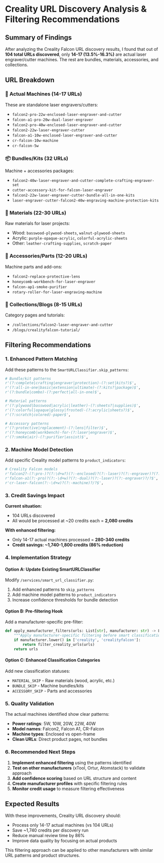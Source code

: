# Creality URL Discovery Analysis & Filtering Recommendations

## Summary of Findings

After analyzing the Creality Falcon URL discovery results, I found that out of **104 total URLs discovered**, only **14-17 (13.5%-16.3%)** are actual laser engraver/cutter machines. The rest are bundles, materials, accessories, and collections.

## URL Breakdown

### 🔧 Actual Machines (14-17 URLs)
These are standalone laser engravers/cutters:
- `falcon2-pro-22w-enclosed-laser-engraver-and-cutter`
- `falcon-a1-pro-20w-dual-laser-engraver`
- `falcon2-pro-40w-enclosed-laser-engraver-and-cutter`
- `falcon2-22w-laser-engraver-cutter`
- `falcon-a1-10w-enclosed-laser-engraver-and-cutter`
- `cr-falcon-10w-machine`
- `cr-falcon-5w`

### 📦 Bundles/Kits (32 URLs)
Machine + accessories packages:
- `falcon2-40w-laser-engraver-and-cutter-complete-crafting-engraver-set`
- `cutter-accessory-kit-for-falcon-laser-engraver`
- `falcon2-22w-laser-engraver-cutter-bundle-all-in-one-kits`
- `laser-engraver-cutter-falcon2-40w-engraving-machine-protection-kits`

### 🧱 Materials (22-30 URLs)
Raw materials for laser projects:
- Wood: `basswood-plywood-sheets`, `walnut-plywood-sheets`
- Acrylic: `purple-opaque-acrylic`, `colorful-acrylic-sheets`
- Other: `leather-crafting-supplies`, `scratch-paper`

### 🔩 Accessories/Parts (12-20 URLs)
Machine parts and add-ons:
- `falcon2-replace-protective-lens`
- `honeycomb-workbench-for-laser-engraver`
- `falcon-ap1-smoke-purifier`
- `rotary-roller-for-laser-engraving-machine`

### 📁 Collections/Blogs (8-15 URLs)
Category pages and tutorials:
- `/collections/falcon2-laser-engraver-and-cutter`
- `/blogs/crealityfalcon-tutorial/`

## Filtering Recommendations

### 1. Enhanced Pattern Matching

Add these patterns to the `SmartURLClassifier.skip_patterns`:

```python
# Bundle/kit patterns
r'(?:complete|crafting|engraver|protection)-(?:set|kits?)$',
r'(?:all-in-one|basic|extension|ultimate)-(?:kits?|package)$',
r'(?:bundle|combo)-(?:perfect|all-in-one)$',

# Material patterns  
r'(?:plywood|basswood|acrylic|leather)-(?:sheets?|supplies)$',
r'(?:colorful|opaque|glossy|frosted)-(?:acrylic|sheets?)$',
r'(?:scratch|colored)-paper$',

# Accessory patterns
r'(?:protective|replacement)-(?:lens|filter)$',
r'(?:honeycomb|workbench)-for-(?:laser|engraver)$',
r'(?:smoke|air)-(?:purifier|assist)$',
```

### 2. Machine Model Detection

Add specific Creality model patterns to `product_indicators`:

```python
# Creality Falcon models
r'falcon2?-(?:pro-)?(?:\d+w?)(?:-enclosed)?(?:-laser)?(?:-engraver)?(?:-and)?(?:-cutter)?/?$',
r'falcon-a1(?:-pro)?(?:-\d+w)?(?:-dual)?(?:-laser)?(?:-engraver)?/?$', 
r'cr-laser-falcon(?:-\d+w)?(?:-machine)?/?$',
```

### 3. Credit Savings Impact

**Current situation:**
- 104 URLs discovered
- All would be processed at ~20 credits each = **2,080 credits**

**With enhanced filtering:**
- Only 14-17 actual machines processed = **280-340 credits**
- **Credit savings: ~1,740-1,800 credits (86% reduction)**

### 4. Implementation Strategy

#### Option A: Update Existing SmartURLClassifier
Modify `/services/smart_url_classifier.py`:

1. Add enhanced patterns to `skip_patterns`
2. Add machine model patterns to `product_indicators`
3. Increase confidence thresholds for bundle detection

#### Option B: Pre-filtering Hook
Add a manufacturer-specific pre-filter:

```python
def apply_manufacturer_filters(urls: List[str], manufacturer: str) -> List[str]:
    """Apply manufacturer-specific filtering before smart classification"""
    if manufacturer.lower() in ['creality', 'crealityfalcon']:
        return filter_creality_urls(urls)
    return urls
```

#### Option C: Enhanced Classification Categories
Add new classification statuses:
- `MATERIAL_SKIP` - Raw materials (wood, acrylic, etc.)
- `BUNDLE_SKIP` - Machine bundles/kits
- `ACCESSORY_SKIP` - Parts and accessories

### 5. Quality Validation

The actual machines identified show clear patterns:
- **Power ratings**: 5W, 10W, 20W, 22W, 40W
- **Model names**: Falcon2, Falcon A1, CR-Falcon
- **Machine types**: Enclosed vs open-frame
- **Clean URLs**: Direct product pages, not bundles

### 6. Recommended Next Steps

1. **Implement enhanced filtering** using the patterns identified
2. **Test on other manufacturers** (xTool, Ortur, Atomstack) to validate approach
3. **Add confidence scoring** based on URL structure and content
4. **Create manufacturer profiles** with specific filtering rules
5. **Monitor credit usage** to measure filtering effectiveness

## Expected Results

With these improvements, Creality URL discovery should:
- Process only 14-17 actual machines (vs 104 URLs)
- Save ~1,740 credits per discovery run
- Reduce manual review time by 86%
- Improve data quality by focusing on actual products

This filtering approach can be applied to other manufacturers with similar URL patterns and product structures.